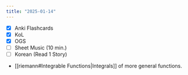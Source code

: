 ```yaml
---
title: "2025-01-14"
---
```


- [x] Anki Flashcards
- [x] KoL
- [x] OGS
- [ ] Sheet Music (10 min.)
- [ ] Korean (Read 1 Story)

* [[riemann#Integrable Functions|Integrals]] of more general functions.
